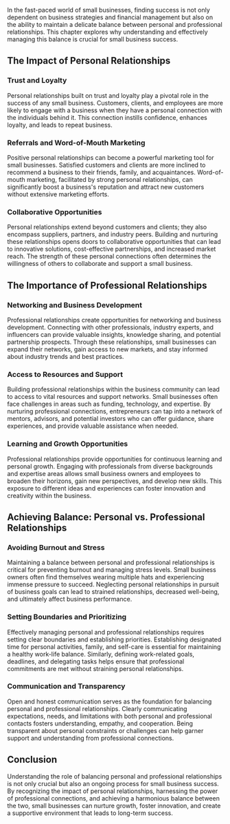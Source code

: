 
In the fast-paced world of small businesses, finding success is not only dependent on business strategies and financial management but also on the ability to maintain a delicate balance between personal and professional relationships. This chapter explores why understanding and effectively managing this balance is crucial for small business success.

## The Impact of Personal Relationships

### Trust and Loyalty

Personal relationships built on trust and loyalty play a pivotal role in the success of any small business. Customers, clients, and employees are more likely to engage with a business when they have a personal connection with the individuals behind it. This connection instills confidence, enhances loyalty, and leads to repeat business.

### Referrals and Word-of-Mouth Marketing

Positive personal relationships can become a powerful marketing tool for small businesses. Satisfied customers and clients are more inclined to recommend a business to their friends, family, and acquaintances. Word-of-mouth marketing, facilitated by strong personal relationships, can significantly boost a business's reputation and attract new customers without extensive marketing efforts.

### Collaborative Opportunities

Personal relationships extend beyond customers and clients; they also encompass suppliers, partners, and industry peers. Building and nurturing these relationships opens doors to collaborative opportunities that can lead to innovative solutions, cost-effective partnerships, and increased market reach. The strength of these personal connections often determines the willingness of others to collaborate and support a small business.

## The Importance of Professional Relationships

### Networking and Business Development

Professional relationships create opportunities for networking and business development. Connecting with other professionals, industry experts, and influencers can provide valuable insights, knowledge sharing, and potential partnership prospects. Through these relationships, small businesses can expand their networks, gain access to new markets, and stay informed about industry trends and best practices.

### Access to Resources and Support

Building professional relationships within the business community can lead to access to vital resources and support networks. Small businesses often face challenges in areas such as funding, technology, and expertise. By nurturing professional connections, entrepreneurs can tap into a network of mentors, advisors, and potential investors who can offer guidance, share experiences, and provide valuable assistance when needed.

### Learning and Growth Opportunities

Professional relationships provide opportunities for continuous learning and personal growth. Engaging with professionals from diverse backgrounds and expertise areas allows small business owners and employees to broaden their horizons, gain new perspectives, and develop new skills. This exposure to different ideas and experiences can foster innovation and creativity within the business.

## Achieving Balance: Personal vs. Professional Relationships

### Avoiding Burnout and Stress

Maintaining a balance between personal and professional relationships is critical for preventing burnout and managing stress levels. Small business owners often find themselves wearing multiple hats and experiencing immense pressure to succeed. Neglecting personal relationships in pursuit of business goals can lead to strained relationships, decreased well-being, and ultimately affect business performance.

### Setting Boundaries and Prioritizing

Effectively managing personal and professional relationships requires setting clear boundaries and establishing priorities. Establishing designated time for personal activities, family, and self-care is essential for maintaining a healthy work-life balance. Similarly, defining work-related goals, deadlines, and delegating tasks helps ensure that professional commitments are met without straining personal relationships.

### Communication and Transparency

Open and honest communication serves as the foundation for balancing personal and professional relationships. Clearly communicating expectations, needs, and limitations with both personal and professional contacts fosters understanding, empathy, and cooperation. Being transparent about personal constraints or challenges can help garner support and understanding from professional connections.

## Conclusion

Understanding the role of balancing personal and professional relationships is not only crucial but also an ongoing process for small business success. By recognizing the impact of personal relationships, harnessing the power of professional connections, and achieving a harmonious balance between the two, small businesses can nurture growth, foster innovation, and create a supportive environment that leads to long-term success.
